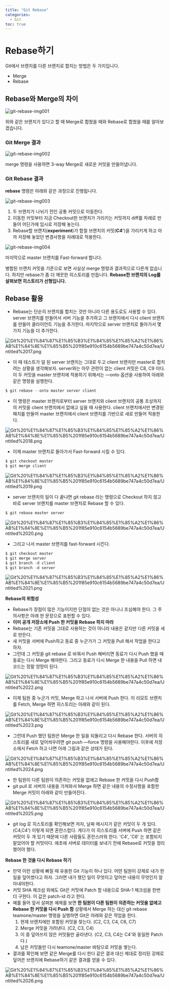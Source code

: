 ```yaml
---
title: "Git Rebase"
categories: 
  - Git
toc: true
---
```


# Rebase하기

Git에서 브랜치를 다른 브랜치로 합치는 방법은 두 가지입니다.
- Merge
- Rebase

## Rebase와 Merge의 차이

![git-rebase-img001]({{site.url}}/assets/images/git-rebase-img001.png)

위와 같은 브랜치가 있다고 할 때 Merge로 합쳤을 때와 Rebase로 합쳤을 때를 알아보겠습니다.

### Git Merge 결과

![git-rebase-img002]({{site.url}}/assets/images/git-rebase-img002.png)

merge 명령을 사용하면 3-way Merge로 새로운 커밋을 만들어냅니다.

### Git Rebase 결과

**rebase** 명령은 아래와 같은 과정으로 진행됩니다.

![git-rebase-img003]({{site.url}}/assets/images/git-rebase-img003.png)

1. 두 브랜치가 나뉘기 전인 공통 커밋으로 이동한다.
2. 이동한 커밋부터 지금 Checkout한 브랜치가 가리키는 커밋까지 diff를 차례로 만들어 어딘가에 임시로 저장해 놓는다.
3. Rebase할 브랜치(**experiment**)가 합칠 브랜치의 커밋(**C4'**)을 가리키게 하고 아까 저장해 놓았던 변경사항을 차례대로 적용한다.

![git-rebase-img004]({{site.url}}/assets/images/git-rebase-img004.png)

마지막으로 master 브랜치를 Fast-forward 합니다.

병합된 브랜치 커밋을 기준으로 보면 사실상 merge 명령과 결과적으로 다른게 없습니다.
하지만 rebase가 좀 더 깨끗한 히스토리를 만듭니다.
**Rebase한 브랜치의 Log를 살펴보면 히스토리가 선형입니다.**

## Rebase 활용

- Rebase는 단순히 브랜치를 합치는 것만 아니라 다른 용도로도 사용할 수 있다. server 브랜치를 만들어서 서버 기능을 추가하고 그 브랜치에서 다시 client 브랜치를 만들어 클라이언트 기능을 추가한다. 마지막으로 server 브랜치로 돌아가서 몇 가지 기능을 더 추가한다.

![Git%20%E1%84%87%E1%85%B3%E1%84%85%E1%85%A2%E1%86%AB%E1%84%8E%E1%85%B5%201f85e910c6154b5689be747a4c50d7ea/Untitled%2017.png](Git%20%E1%84%87%E1%85%B3%E1%84%85%E1%85%A2%E1%86%AB%E1%84%8E%E1%85%B5%201f85e910c6154b5689be747a4c50d7ea/Untitled%2017.png)

- 이 때 테스트가 덜 된 server 브랜치는 그대로 두고 client 브랜치만 master로 합치려는 상황을 생각해보자. server와는 아무 관련이 없는 client 커밋은 C8, C9 이다. 이 두 커밋을 master 브랜치에 적용하기 위해서는 —onto 옵션을 사용하여 아래와 같은 명령을 실행한다.

```jsx
$ git rebase --onto master server client
```

- 이 명령은 master 브랜치로부터 server 브랜치와 client 브랜치의 공통 조상까지의 커밋을 client 브랜치에서 없애고 싶을 때 사용한다. client 브랜치에서만 변경된 패치를 만들어 master 브랜치에서 client 브랜치를 기반으로 새로 만들어 적용한다.

![Git%20%E1%84%87%E1%85%B3%E1%84%85%E1%85%A2%E1%86%AB%E1%84%8E%E1%85%B5%201f85e910c6154b5689be747a4c50d7ea/Untitled%2018.png](Git%20%E1%84%87%E1%85%B3%E1%84%85%E1%85%A2%E1%86%AB%E1%84%8E%E1%85%B5%201f85e910c6154b5689be747a4c50d7ea/Untitled%2018.png)

- 이제 master 브랜치로 돌아가서 Fast-forward 시킬 수 있다.

```jsx
$ git checkout master
$ git merge client
```

![Git%20%E1%84%87%E1%85%B3%E1%84%85%E1%85%A2%E1%86%AB%E1%84%8E%E1%85%B5%201f85e910c6154b5689be747a4c50d7ea/Untitled%2019.png](Git%20%E1%84%87%E1%85%B3%E1%84%85%E1%85%A2%E1%86%AB%E1%84%8E%E1%85%B5%201f85e910c6154b5689be747a4c50d7ea/Untitled%2019.png)

- server 브랜치의 일이 다 끝나면 git rebase <basebranch> <topicbranh> 라는 명령으로 Checkout 하지 않고 바로 server 브랜치를 master 브랜치로 Rebase 할 수 있다.

```jsx
$ git rebase master server
```

![Git%20%E1%84%87%E1%85%B3%E1%84%85%E1%85%A2%E1%86%AB%E1%84%8E%E1%85%B5%201f85e910c6154b5689be747a4c50d7ea/Untitled%2020.png](Git%20%E1%84%87%E1%85%B3%E1%84%85%E1%85%A2%E1%86%AB%E1%84%8E%E1%85%B5%201f85e910c6154b5689be747a4c50d7ea/Untitled%2020.png)

- 그리고 나서 master 브랜치를 fast-forward 시킨다.

```jsx
$ git checkout master
$ git merge server
$ git branch -d client
$ git branch -d server
```

![Git%20%E1%84%87%E1%85%B3%E1%84%85%E1%85%A2%E1%86%AB%E1%84%8E%E1%85%B5%201f85e910c6154b5689be747a4c50d7ea/Untitled%2021.png](Git%20%E1%84%87%E1%85%B3%E1%84%85%E1%85%A2%E1%86%AB%E1%84%8E%E1%85%B5%201f85e910c6154b5689be747a4c50d7ea/Untitled%2021.png)

**Rebase의 위험성**

- Rebase가 장점이 많은 기능이지만 단점이 없는 것은 아니니 조심해야 한다. 그 주의사항은 아래 한 문장으로 표현할 수 있다.
- **이미 공개 저장소에 Push 한 커밋을 Rebase 하지 마라**
- Rebase는 기존 커밋을 그대로 사용하는 것이 아니라 내용은 같지만 다른 커밋을 새로 만든다.
- 새 커밋을 서버에 Push하고 동료 중 누군가가 그 커밋을 Pull 해서 작업을 한다고 하자.
- 그런데 그 커밋을 git rebase 로 바꿔서 Push 해버리면 동료가 다시 Push 했을 때 동료는 다시 Merge 해야한다. 그리고 동료가 다시 Merge 한 내용을 Pull 하면 내 코드는 정말 엉망이 된다.

![Git%20%E1%84%87%E1%85%B3%E1%84%85%E1%85%A2%E1%86%AB%E1%84%8E%E1%85%B5%201f85e910c6154b5689be747a4c50d7ea/Untitled%2022.png](Git%20%E1%84%87%E1%85%B3%E1%84%85%E1%85%A2%E1%86%AB%E1%84%8E%E1%85%B5%201f85e910c6154b5689be747a4c50d7ea/Untitled%2022.png)

- 이제 팀원 중 누군가 커밋, Merge 하고 나서 서버에 Push 한다. 이 리모트 브랜치를 Fetch, Merge 하면 히스토리는 아래와 같이 된다.

![Git%20%E1%84%87%E1%85%B3%E1%84%85%E1%85%A2%E1%86%AB%E1%84%8E%E1%85%B5%201f85e910c6154b5689be747a4c50d7ea/Untitled%2023.png](Git%20%E1%84%87%E1%85%B3%E1%84%85%E1%85%A2%E1%86%AB%E1%84%8E%E1%85%B5%201f85e910c6154b5689be747a4c50d7ea/Untitled%2023.png)

- 그런데 Push 했던 팀원은 Merge 한 일을 되돌리고 다시 Rebase 한다. 서버의 히스토리를 새로 덮어씌우려면 git push —force 명령을 사용해야한다. 이후에 저장소에서 Fetch 하고 나면 아래 그림과 같은 상태가 된다.

![Git%20%E1%84%87%E1%85%B3%E1%84%85%E1%85%A2%E1%86%AB%E1%84%8E%E1%85%B5%201f85e910c6154b5689be747a4c50d7ea/Untitled%2024.png](Git%20%E1%84%87%E1%85%B3%E1%84%85%E1%85%A2%E1%86%AB%E1%84%8E%E1%85%B5%201f85e910c6154b5689be747a4c50d7ea/Untitled%2024.png)

- 한 팀원이 다른 팀원이 의존하는 커밋을 없애고 Rebase 한 커밋을 다시 Push함
- git pull 로 서버의 내용을 가져와서 Merge 하면 같은 내용의 수정사항을 포함한 Merge 커밋이 아래와 같이 만들어진다.

![Git%20%E1%84%87%E1%85%B3%E1%84%85%E1%85%A2%E1%86%AB%E1%84%8E%E1%85%B5%201f85e910c6154b5689be747a4c50d7ea/Untitled%2025.png](Git%20%E1%84%87%E1%85%B3%E1%84%85%E1%85%A2%E1%86%AB%E1%84%8E%E1%85%B5%201f85e910c6154b5689be747a4c50d7ea/Untitled%2025.png)

- git log 로 히스토리를 확인해보면 저자, 날짜 메시지가 같은 커밋이 두 개 있다. (C4,C4') 이렇게 되면 혼란스럽다. 게다가 이 히스토리를 서버에 Push 하면 같은 커밋이 두 개 있기 때문에 다른 사람들도 혼란스러워 한다. 'C4', 'C6' 는 포함되지 말았어야 할 커밋이다. 애초에 서버로 데이터를 보내기 전에 Rebase로 커밋을 정리했어야 했다.

**Rebase 한 것을 다시 Rebase 하기**

- 만약 이런 상황에 빠질 때 유용한 Git 기능이 하나 있다. 어떤 팀원이 강제로 내가 한일을 덮어썼다고 하자. 그러면 내가 했던 일이 무엇이고 덮어쓴 내용이 무엇인지 알아내야한다.
- 커밋 SHA 체크섬 외에도 Git은 커밋에 Patch 할 내용으로 SHA-1 체크섬을 한번 더 구한다. 이 값은 patch-id 라고 한다.
- 예를 들어 앞서 살펴본 예제를 보면 **한 팀원이 다른 팀원이 의존하는 커밋을 없애고 Rebase 한 커밋을 다시 Push 함** 상황에서 Merge 하는 대신 git rebase teamone/master 명령을 실행하면 Git은 아래와 같은 작업을 한다.
  1. 현재 브랜치에만 포함된 커밋을 찾는다. (C2, C3, C4, C6, C7)
  2. Merge 커밋을 가려낸다. (C2, C3, C4)
  3. 이 중 덮어쓰지 않은 커밋들만 골라낸다. (C2, C3, C4는 C4'와 동일한 Patch다.)
  4. 남은 커밋들만 다시 teamone/master 바탕으로 커밋을 쌓는다.
- 결과를 확인해 보면 같은 Merge를 다시 한다 같은 결과 대신 제대로 정리된 강제로 덮어쓴 브랜치에 Rebase하기 같은 결과를 얻을 수 있다.

![Git%20%E1%84%87%E1%85%B3%E1%84%85%E1%85%A2%E1%86%AB%E1%84%8E%E1%85%B5%201f85e910c6154b5689be747a4c50d7ea/Untitled%2026.png](Git%20%E1%84%87%E1%85%B3%E1%84%85%E1%85%A2%E1%86%AB%E1%84%8E%E1%85%B5%201f85e910c6154b5689be747a4c50d7ea/Untitled%2026.png)